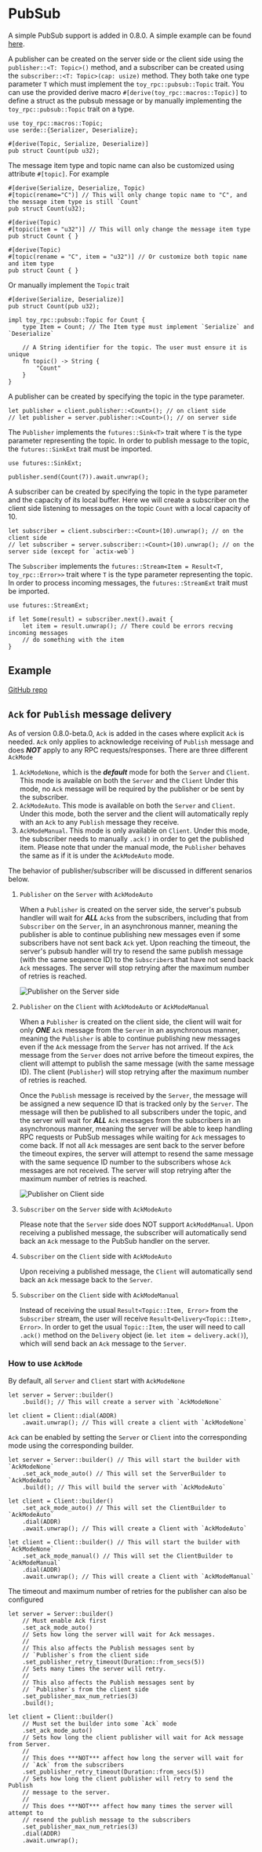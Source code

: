 # PubSub

A simple PubSub support is added in 0.8.0. A simple example can be found [here](https://github.com/minghuaw/toy-rpc/tree/main/examples/tokio_pubsub).

A publisher can be created on the server side or the client side using the `publisher::<T: Topic>()` method, and a subscriber can be created using the `subscriber::<T: Topic>(cap: usize)` method. They both take one type parameter `T` which must implement the `toy_rpc::pubsub::Topic` trait. You can use the provided derive macro `#[derive(toy_rpc::macros::Topic)]` to define a struct as the pubsub message or by manually implementing the `toy_rpc::pubsub::Topic` trait on a type.

```rust,noplaypen
use toy_rpc::macros::Topic;
use serde::{Serializer, Deserialize};

#[derive(Topic, Serialize, Deserialize)]
pub struct Count(pub u32);
```

The message item type and topic name can also be customized using attribute `#[topic]`. For example

```rust,noplaypen
#[derive(Serialize, Deserialize, Topic)
#[topic(rename="C")] // This will only change topic name to "C", and the message item type is still `Count`
pub struct Count(u32);
```

```rust,noplaypen
#[derive(Topic)
#[topic(item = "u32")] // This will only change the message item type
pub struct Count { }
```

```rust,noplaypen
#[derive(Topic)
#[topic(rename = "C", item = "u32")] // Or customize both topic name and item type
pub struct Count { }
```

Or manually implement the `Topic` trait

```rust,noplaypen
#[derive(Serialize, Deserialize)]
pub struct Count(pub u32);

impl toy_rpc::pubsub::Topic for Count {
    type Item = Count; // The Item type must implement `Serialize` and `Deserialize`

    // A String identifier for the topic. The user must ensure it is unique
    fn topic() -> String {
        "Count"
    }
}
```

A publisher can be created by specifying the topic in the type parameter.

```rust,noplaypen 
let publisher = client.publisher::<Count>(); // on client side
// let publisher = server.publisher::<Count>(); // on server side
```

The `Publisher` implements the `futures::Sink<T>` trait where `T` is the type parameter representing the topic. In order to publish message to the topic, the `futures::SinkExt` trait must be imported.

```rust,noplaypen  
use futures::SinkExt;

publisher.send(Count(7)).await.unwrap();
```

A subscriber can be created by specifying the topic in the type parameter and the capacity of its local buffer. Here we will create a subscriber on the client side listening to messages on the topic `Count` with a local capacity of 10.

```rust,noplaypen 
let subscriber = client.subscirber::<Count>(10).unwrap(); // on the client side
// let subscriber = server.subscriber::<Count>(10).unwrap(); // on the server side (except for `actix-web`)
```

The `Subscriber` implements the `futures::Stream<Item = Result<T, toy_rpc::Error>>` trait where `T` is the type parameter representing the topic. In order to process incoming messages, the `futures::StreamExt` trait must be imported.

```rust,noplaypen 
use futures::StreamExt;

if let Some(result) = subscriber.next().await {
    let item = result.unwrap(); // There could be errors recving incoming messages
    // do something with the item
}
```

## Example

[GitHub repo](https://github.com/minghuaw/toy-rpc/tree/main/examples/tokio_pubsub)

## `Ack` for `Publish` message delivery

As of version 0.8.0-beta.0, `Ack` is added in the cases where explicit `Ack` is needed. `Ack` only applies to acknowledge receiving of `Publish` message and does ***NOT*** apply to any RPC requests/responses. There are three different `AckMode`

  1. `AckModeNone`, which is the ***default*** mode for both the `Server` and `Client`. This mode is available on both the `Server` and the `Client` Under this mode, no `Ack` message will be required by the publisher or be sent by the subscriber.
  2. `AckModeAuto`. This mode is available on both the `Server` and `Client`. Under this mode, both the server and the client will automatically reply with an `Ack` to any `Publish` message they receive.
  3. `AckModeManual`. This mode is only available on `Client`. Under this mode, the subscriber needs to manually `.ack()` in order to get the published item. Please note that under the manual mode, the `Publisher` behaves the same as if it is under the `AckModeAuto` mode.


The behavior of publisher/subscriber will be discussed in different senarios below.

1. `Publisher` on the `Server` with `AckModeAuto`

    When a `Publisher` is created on the server side, the server's pubsub handler will wait for ***ALL*** `Ack`s from the subscribers, including that from `Subscriber` on the `Server`, in an asynchronous manner, meaning the publisher is able to continue publishing new messages even if some subscribers have not sent back `Ack` yet. Upon reaching the timeout, the server's pubsub handler will try to resend the same publish message (with the same sequence ID) to the `Subscriber`s that have not send back `Ack` messages. The server will stop retrying after the maximum number of retries is reached.
    
    ![Publisher on the Server side](./assets/publisher_on_server.png)

2. `Publisher` on the `Client` with `AckModeAuto` or `AckModeManual`

    When a `Publisher` is created on the client side, the client will wait for only ***ONE*** `Ack` message from the `Server` in an asynchronous manner, meaning the `Publisher` is able to continue publishing  new messages even if the `Ack` message from the `Server` has not arrived. If the `Ack` message from the `Server` does not arrive before the timeout expires, the client will attempt to publish the same message (with the same message ID). The client (`Publisher`) will stop retrying after the maximum number of retries is reached. 

    Once the `Publish` message is received by the `Server`, the message will be assigned a new sequence ID that is tracked only by the `Server`. The message will then be published to all subscribers under the topic, and the server will wait for ***ALL*** `Ack` messages from the subscribers in an asynchronous manner, meaning the server will be able to keep handling RPC requests or PubSub messages while waiting for `Ack` messages to come back. If not all `Ack` messages are sent back to the server before the timeout expires, the server will attempt to resend the same message with the same sequence ID number to the subscribers whose `Ack` messages are not received. The server will stop retrying after the maximum number of retries is reached.

    ![Publisher on Client side](./assets/publisher_on_client.png)

3. `Subscriber` on the `Server` side with `AckModeAuto`

    Please note that the `Server` side does NOT support `AckModdManual`. Upon receiving a published message, the subscriber will automatically send back an `Ack` message to the PubSub handler on the server.

4. `Subscriber` on the `Client` side with `AckModeAuto`

    Upon receiving a published message, the `Client` will automatically send back an `Ack` message back to the `Server`.

5. `Subscriber` on the `Client` side with `AckModeManual`

    Instead of receiving the usual `Result<Topic::Item, Error>` from the `Subscriber` stream, the user will receive `Result<Delivery<Topic::Item>, Error>`. In order to get the usual `Topic::Item`, the user will need to call `.ack()` method on the `Delivery` object (ie. `let item = delivery.ack()`), which will send back an `Ack` message to the `Server`.

### How to use `AckMode`

By default, all `Server` and `Client` start with `AckModeNone`

```rust,noplaypen
let server = Server::builder()
    .build(); // This will create a server with `AckModeNone`

let client = Client::dial(ADDR)
    .await.unwrap(); // This will create a client with `AckModeNone`
```

`Ack` can be enabled by setting the `Server` or `Client` into the corresponding mode using the corresponding builder.

```rust,noplaypen
let server = Server::builder() // This will start the builder with `AckModeNone`
    .set_ack_mode_auto() // This will set the ServerBuilder to `AckModeAuto`
    .build(); // This will build the server with `AckModeAuto`

let client = Client::builder()
    .set_ack_mode_auto() // This will set the ClientBuilder to `AckModeAuto`
    .dial(ADDR)
    .await.unwrap(); // This will create a Client with `AckModeAuto`

let client = Client::builder() // This will start the builder with `AckModeNone`
    .set_ack_mode_manual() // This will set the ClientBuilder to `AckModeManual`
    .dial(ADDR)
    .await.unwrap(); // This will create a Client with `AckModeManual`
```

The timeout and maximum number of retries for the publisher can also be configured

```rust,noplaypen
let server = Server::builder()
    // Must enable Ack first
    .set_ack_mode_auto() 
    // Sets how long the server will wait for Ack messages.
    //
    // This also affects the Publish messages sent by 
    // `Publisher`s from the client side
    .set_publisher_retry_timeout(Duration::from_secs(5))  
    // Sets many times the server will retry.
    // 
    // This also affects the Publish messages sent by 
    // `Publisher`s from the client side
    .set_publisher_max_num_retries(3)
    .build();

let client = Client::builder()
    // Must set the builder into some `Ack` mode
    .set_ack_mode_auto()
    // Sets how long the client publisher will wait for Ack message from Server.
    //
    // This does ***NOT*** affect how long the server will wait for 
    // `Ack` from the subscribers
    .set_publisher_retry_timeout(Duration::from_secs(5))
    // Sets how long the client publisher will retry to send the Publish 
    // message to the server.
    //
    // This does ***NOT*** affect how many times the server will attempt to 
    // resend the publish message to the subscribers
    .set_publisher_max_num_retries(3)
    .dial(ADDR)
    .await.unwrap();
```



    
